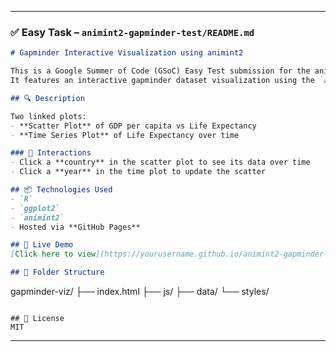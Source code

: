 
---

### ✅ Easy Task – `animint2-gapminder-test/README.md`

```markdown
# Gapminder Interactive Visualization using animint2

This is a Google Summer of Code (GSoC) Easy Test submission for the animint2 project.  
It features an interactive gapminder dataset visualization using the `animint2` R package.

## 🔍 Description

Two linked plots:
- **Scatter Plot** of GDP per capita vs Life Expectancy
- **Time Series Plot** of Life Expectancy over time

### 🎯 Interactions
- Click a **country** in the scatter plot to see its data over time
- Click a **year** in the time plot to update the scatter

## 📦 Technologies Used
- `R`
- `ggplot2`
- `animint2`
- Hosted via **GitHub Pages**

## 🚀 Live Demo
[Click here to view](https://yourusername.github.io/animint2-gapminder-test/)

## 📁 Folder Structure
```
gapminder-viz/
├── index.html
├── js/
├── data/
└── styles/
```

## 📜 License
MIT
```

---

#
